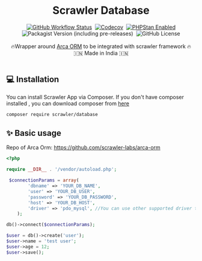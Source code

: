<div align="center">
<h1>Scrawler Database </h1>
<a href="https://github.com/scrawler-labs/database/actions/workflows/main.yml"><img alt="GitHub Workflow Status" src="https://img.shields.io/github/actions/workflow/status/scrawler-labs/database/main.yml?style=flat-square"></a>&nbsp;
<a href="https://app.codecov.io/gh/scrawler-labs/database"><img alt="Codecov" src="https://img.shields.io/codecov/c/github/scrawler-labs/arca-orm?style=flat-square"></a>&nbsp;
<a href="https://github.com/scrawler-labs/arca-orm/actions/workflows/main.yml"><img src="https://img.shields.io/badge/PHPStan-enabled-brightgreen.svg?style=flat-square" alt="PHPStan Enabled"></a>
<img alt="Packagist Version (including pre-releases)" src="https://img.shields.io/packagist/v/scrawler/arca?include_prereleases&style=flat-square">&nbsp;
<img alt="GitHub License" src="https://img.shields.io/github/license/scrawler-labs/arca-orm?color=blue&style=flat-square">
<br><br>
🔥Wrapper around <a href= "https://github.com/scrawler-labs/arca-orm">Arca ORM</a> to be integrated with scrawler framework 🔥<br>
 🇮🇳 Made in India 🇮🇳
<br><br>
</div>

## 💻 Installation
You can install Scrawler App via Composer. If you don't have composer installed , you can download composer from [here](https://getcomposer.org/download/)

```sh
composer require scrawler/database
```


## ✨ Basic usage
Repo of Arca Orm: <a href= "https://github.com/scrawler-labs/arca-orm">https://github.com/scrawler-labs/arca-orm</a>

```php
<?php

require __DIR__ . '/vendor/autoload.php';

 $connectionParams = array(
        'dbname' => 'YOUR_DB_NAME',
        'user' => 'YOUR_DB_USER',
        'password' => 'YOUR_DB_PASSWORD',
        'host' => 'YOUR_DB_HOST',
        'driver' => 'pdo_mysql', //You can use other supported driver this is the most basic mysql driver
    );

db()->connect($connectionParams);

$user = db()->create('user');
$user->name = 'test user';
$user->age = 12;
$user->save();
```
